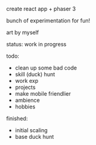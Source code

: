 create react app + phaser 3

bunch of experimentation for fun!

art by myself

status: work in progress

todo:

- clean up some bad code
- skill (duck) hunt
- work exp
- projects
- make mobile friendlier
- ambience
- hobbies

finished:

- initial scaling
- base duck hunt
